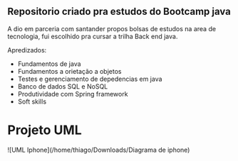 ## Repositorio criado pra estudos do Bootcamp java

A dio em parceria com santander propos bolsas de estudos na area de tecnologia, fui escolhido pra cursar a trilha Back end java.

Apredizados:

- Fundamentos de java
- Fundamentos a orietação a objetos
- Testes e gerenciamento de depedencias em java
- Banco de dados SQL e NoSQL
- Produtividade com Spring framework
- Soft skills


# Projeto UML

![UML Iphone](/home/thiago/Downloads/Diagrama de iphone)

